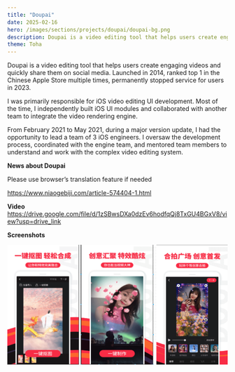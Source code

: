 ```yaml
---
title: "Doupai"
date: 2025-02-16
hero: /images/sections/projects/doupai/doupai-bg.png
description: Doupai is a video editing tool that helps users create engaging videos and quickly share them on social media.  
theme: Toha
---
```


Doupai is a video editing tool that helps users create engaging videos and quickly share them on social media. Launched in 2014, ranked top 1 in the Chinese Apple Store multiple times, permanently stopped service for users in 2023.
  
I was primarily responsible for iOS video editing UI development. Most of the time, I independently built iOS UI modules and collaborated with another team to integrate the video rendering engine.

From February 2021 to May 2021, during a major version update, I had the opportunity to lead a team of 3 iOS engineers. I oversaw the development process, coordinated with the engine team, and mentored team members to understand and work with the complex video editing system.

**News about Doupai**

Please use browser’s translation feature if needed

https://www.niaogebiji.com/article-574404-1.html




**Video**  
https://drive.google.com/file/d/1zSBwsDXa0dzEv6hodfqQj8TxGU4BGxV8/view?usp=drive_link

**Screenshots**

![](/images/sections/projects/doupai/doupai-x.png)
